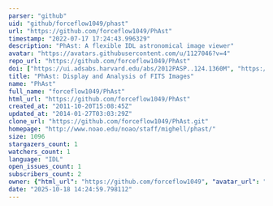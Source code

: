 ```yaml
---
parser: "github"
uid: "github/forceflow1049/phast"
url: "https://github.com/forceflow1049/PhAst"
timestamp: "2022-07-17 17:24:43.996329"
description: "PhAst: A flexible IDL astronomical image viewer"
avatar: "https://avatars.githubusercontent.com/u/1127046?v=4"
repo_url: "https://github.com/forceflow1049/PhAst"
doi: ["https://ui.adsabs.harvard.edu/abs/2012PASP..124.1360M", "https://ui.adsabs.harvard.edu/abs/2011ascl.soft12006R/abstract"]
title: "PhAst: Display and Analysis of FITS Images"
name: "PhAst"
full_name: "forceflow1049/PhAst"
html_url: "https://github.com/forceflow1049/PhAst"
created_at: "2011-10-20T15:08:45Z"
updated_at: "2014-01-27T03:03:29Z"
clone_url: "https://github.com/forceflow1049/PhAst.git"
homepage: "http://www.noao.edu/noao/staff/mighell/phast/"
size: 1096
stargazers_count: 1
watchers_count: 1
language: "IDL"
open_issues_count: 1
subscribers_count: 2
owner: {"html_url": "https://github.com/forceflow1049", "avatar_url": "https://avatars.githubusercontent.com/u/1127046?v=4", "login": "forceflow1049", "type": "User"}
date: "2025-10-18 14:24:59.798112"
---
```

